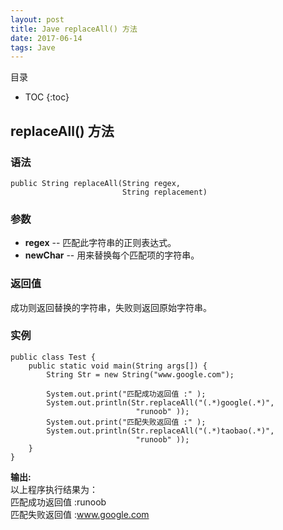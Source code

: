 ```yaml
---
layout: post
title: Jave replaceAll() 方法
date: 2017-06-14
tags: Jave 
---
```


目录

* TOC 
{:toc}


## replaceAll() 方法

### 语法
```
public String replaceAll(String regex,
                         String replacement)
```

### 参数
* **regex** -- 匹配此字符串的正则表达式。
* **newChar** -- 用来替换每个匹配项的字符串。

### 返回值
成功则返回替换的字符串，失败则返回原始字符串。

### 实例
```
public class Test {
	public static void main(String args[]) {
		String Str = new String("www.google.com");

		System.out.print("匹配成功返回值 :" );
		System.out.println(Str.replaceAll("(.*)google(.*)",
                            "runoob" ));
		System.out.print("匹配失败返回值 :" );
		System.out.println(Str.replaceAll("(.*)taobao(.*)",
                            "runoob" ));
	}
}
```
**输出:**<br/>
以上程序执行结果为：<br/>
匹配成功返回值 :runoob<br/>
匹配失败返回值 :www.google.com